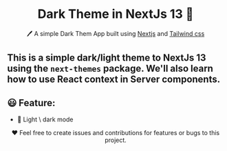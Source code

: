 <h1 align="center">Dark Theme in NextJs 13  📝</h1>  
<p align="center">
  🖊️ A simple Dark Them App built using <a href="https://nextjs.org/blog/next-13">Nextjs</a> and <a href="https://tailwindcss.com">Tailwind css</a>
</p>

## This is a simple dark/light theme to NextJs 13 using the `next-themes` package. We'll also learn how to use React context in Server components.



## 😃 Feature:
- 🌙 Light \ dark mode

<p align="center">
  ❤️ Feel free to create issues and contributions for features or bugs to this project.
</p>
